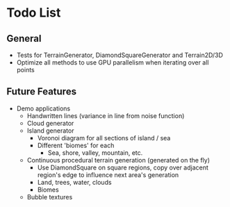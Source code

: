 # Todo List

## General

* Tests for TerrainGenerator, DiamondSquareGenerator and Terrain2D/3D
* Optimize all methods to use GPU parallelism when iterating over all points

## Future Features

* Demo applications
    * Handwritten lines (variance in line from noise function)
    * Cloud generator
    * Island generator
        * Voronoi diagram for all sections of island / sea
        * Different 'biomes' for each 
            * Sea, shore, valley, mountain, etc.
    * Continuous procedural terrain generation (generated on the fly)
        * Use DiamondSquare on square regions, copy over adjacent region's edge to influence next area's generation
        * Land, trees, water, clouds
        * Biomes
    * Bubble textures
